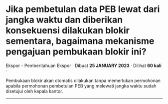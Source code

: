 Jika pembetulan data PEB lewat dari jangka waktu dan diberikan konsekuensi dilakukan blokir sementara, bagaimana mekanisme pengajuan pembukaan blokir ini?
==========================================================================================================================================================

Ekspor - Pemberitahuan Ekspor · Dibuat **25 JANUARY 2023** · Dilihat **60 kali** ·

Pembukaan blokir akan otomatis dilakukan tanpa memerlukan permohonan apabila permohonan pembetulan PEB yang melewati jangka waktu sudah disetujui oleh kepala kantor.  

  
  
  

* * *
